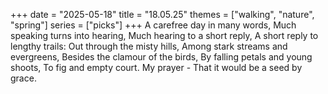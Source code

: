 +++
date = "2025-05-18"
title = "18.05.25"
themes = ["walking", "nature", "spring"]
series = ["picks"]
+++
A carefree day in many words,
Much speaking turns into hearing,
Much hearing to a short reply,
A short reply to lengthy trails:
Out through the misty hills,
Among stark streams and evergreens,
Besides the clamour of the birds,
By falling petals and young shoots,
To fig and empty court. My prayer -
That it would be a seed by grace.
